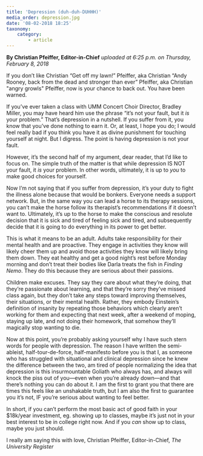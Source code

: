 ```yaml
---
title: 'Depression (duh-duh-DUHHH)'
media_order: depression.jpg
date: '08-02-2018 18:25'
taxonomy:
    category:
        - article
---
```


**By Christian Pfeiffer, Editor-in-Chief** _uploaded at 6:25 p.m. on Thursday, February 8, 2018_

If you don’t like Christian “Get off my lawn!” Pfeiffer, aka Christian “Andy Rooney, back from the dead and stronger than ever” Pfeiffer, aka Christian "angry growls" Pfeiffer, now is your chance to back out. You have been warned.

If you’ve ever taken a class with UMM Concert Choir Director, Bradley Miller, you may have heard him use the phrase “it’s not your fault, but it _is_ your problem.” That’s depression in a nutshell. If you suffer from it, you know that you’ve done nothing to earn it. Or, at least, I hope you do; I would feel really bad if you think you have it as divine punishment for touching yourself at night. But I digress. The point is having depression is not your fault.

However, it’s the second half of my argument, dear reader, that I’d like to focus on. The simple truth of the matter is that while depression IS NOT your fault, it _is_ your problem. In other words, ultimately, it is up to _you_ to make good choices for yourself. 

Now I’m not saying that if you suffer from depression, it’s your duty to fight the illness alone because that would be bonkers. Everyone needs a support network. But, in the same way you can lead a horse to its therapy sessions, you can’t make the horse follow its therapist’s recommendations if it doesn’t want to. Ultimately, it’s up to the horse to make the conscious and resolute decision that it is sick and tired of feeling sick and tired, and subsequently decide that it is going to do everything in its power to get better.

This is what it means to be an adult. Adults take responsibility for their mental health and are proactive. They engage in activities they know will likely cheer them up and avoid those activities they know will likely bring them down. They eat healthy and get a good night’s rest before Monday morning and don’t treat their bodies like Darla treats the fish in _Finding Nemo_. They do this because they are serious about their passions.

Children make excuses. They say they care about what they’re doing, that they’re passionate about learning, and that they’re sorry they’ve missed class again, but they don’t take any steps toward improving themselves, their situations, or their mental health. Rather, they embody Einstein’s definition of insanity by repeating those behaviors which clearly aren’t working for them and expecting that next week, after a weekend of moping, staying up late, and not doing their homework, that somehow they’ll magically stop wanting to die.

Now at this point, you’re probably asking yourself why I have such stern words for people with depression. The reason I have written the semi-ableist, half-tour-de-force, half-manifesto before you is that I, as someone who has struggled with situational and clinical depression since he knew the difference between the two, am tired of people normalizing the idea that depression is this insurmountable Goliath who always has, and always will knock the piss out of you—even when you’re already down—and that there’s nothing you can do about it. I am the first to grant you that there are times this feels like an unshakable truth, but I am also the first to guarantee you it’s not, IF you’re serious about wanting to feel better.

In short, if you can’t perform the most basic act of good faith in your $18k/year investment, eg. showing up to classes, maybe it’s just not in your best interest to be in college right now. And if you _can_ show up to class, maybe you just should.

I really am saying this with love,
Christian Pfeiffer,
Editor-in-Chief,
_The University Register_